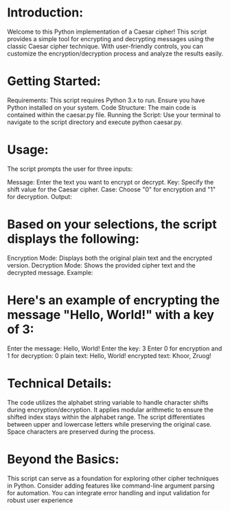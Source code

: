 # Introduction:

Welcome to this Python implementation of a Caesar cipher! This script provides a simple tool for encrypting and decrypting messages using the classic Caesar cipher technique. With user-friendly controls, you can customize the encryption/decryption process and analyze the results easily.

# Getting Started:

Requirements: This script requires Python 3.x to run. Ensure you have Python installed on your system.
Code Structure: The main code is contained within the caesar.py file.
Running the Script: Use your terminal to navigate to the script directory and execute python caesar.py.

# Usage:

The script prompts the user for three inputs:

Message: Enter the text you want to encrypt or decrypt.
Key: Specify the shift value for the Caesar cipher.
Case: Choose "0" for encryption and "1" for decryption.
Output:

# Based on your selections, the script displays the following:

Encryption Mode: Displays both the original plain text and the encrypted version.
Decryption Mode: Shows the provided cipher text and the decrypted message.
Example:

# Here's an example of encrypting the message "Hello, World!" with a key of 3:

Enter the message: Hello, World!
Enter the key: 3
Enter 0 for encryption and 1 for decryption: 0
plain text: Hello, World!
encrypted text: Khoor, Zruog!

# Technical Details:

The code utilizes the alphabet string variable to handle character shifts during encryption/decryption.
It applies modular arithmetic to ensure the shifted index stays within the alphabet range.
The script differentiates between upper and lowercase letters while preserving the original case.
Space characters are preserved during the process.

# Beyond the Basics:

This script can serve as a foundation for exploring other cipher techniques in Python.
Consider adding features like command-line argument parsing for automation.
You can integrate error handling and input validation for robust user experience
